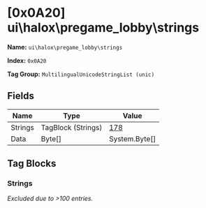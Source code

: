 # [0x0A20] ui\halox\pregame_lobby\strings

**Name:** ```ui\halox\pregame_lobby\strings```

**Index:** ```0x0A20```

**Tag Group:** ```MultilingualUnicodeStringList (unic)```

## Fields

Name	| Type	| Value
---	|---	|---	|
Strings	|TagBlock (Strings)	|[178](#strings)
Data	|Byte[]	|System.Byte[]


## Tag Blocks

### Strings

*Excluded due to >100 entries.*